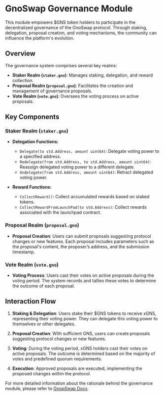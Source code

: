 # GnoSwap Governance Module

This module empowers $GNS token holders to participate in the decentralized governance of the GnoSwap protocol. Through staking, delegation, proposal creation, and voting mechanisms, the community can influence the platform's evolution.

## Overview

The governance system comprises several key realms:

- **Staker Realm (`staker.gno`)**: Manages staking, delegation, and reward collection.
- **Proposal Realm (`proposal.gno`)**: Facilitates the creation and management of governance proposals.
- **Vote Realm (`vote.gno`)**: Oversees the voting process on active proposals.

## Key Components

### Staker Realm (`staker.gno`)

- **Delegation Functions:**
  - `Delegate(to std.Address, amount uint64)`: Delegate voting power to a specified address.
  - `Redelegate(from std.Address, to std.Address, amount uint64)`: Reassign delegated voting power to a different delegate.
  - `Undelegate(from std.Address, amount uint64)`: Retract delegated voting power.

- **Reward Functions:**
  - `CollectReward()`: Collect accumulated rewards based on staked tokens.
  - `CollectRewardFromLaunchPad(to std.Address)`: Collect rewards associated with the launchpad contract.

### Proposal Realm (`proposal.gno`)

- **Proposal Creation**: Users can submit proposals suggesting protocol changes or new features. Each proposal includes parameters such as the proposal's content, the proposer’s address, and the submission timestamp.

### Vote Realm (`vote.gno`)

- **Voting Process**: Users cast their votes on active proposals during the voting period. The system records and tallies these votes to determine the outcome of each proposal.

## Interaction Flow

1. **Staking & Delegation**: Users stake their $GNS tokens to receive xGNS, representing their voting power. They can delegate this voting power to themselves or other delegates.

2. **Proposal Creation**: With sufficient GNS, users can create proposals suggesting protocol changes or new features.

3. **Voting**: During the voting period, xGNS holders cast their votes on active proposals. The outcome is determined based on the majority of votes and predefined quorum requirements.

4. **Execution**: Approved proposals are executed, implementing the proposed changes within the protocol.

For more detailed information about the rationale behind the governance module, please refer to [GnopSwap Docs](https://docs.gnoswap.io/core-concepts/governance).
